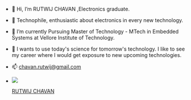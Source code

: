 - 👋 Hi, I’m RUTWIJ CHAVAN ,Electronics graduate.

- 👀 Technophile,  enthusiastic about electronics in every new technology.

- 🌱 I’m currently Pursuing Master of Technology - MTech in Embedded Systems at Vellore Institute of Technology.
- 💞️ I wants to use today's science for tomorrow's technology. I like to see my career
where I would get exposure to new upcoming technologies.
- 📫   chavan.rutwij@gmail.com 
- <img src="https://img.shields.io/badge/LinkedIn-0077B5?style=for-the-badge&logo=linkedin&logoColor=white" /><div class="badge-base LI-profile-badge" data-locale="en_US" data-size="large" data-theme="dark" data-type="HORIZONTAL" data-vanity="rutwijchavan" data-version="v1"><a class="badge-base__link LI-simple-link" href="https://in.linkedin.com/in/rutwijchavan?trk=profile-badge">RUTWIJ CHAVAN</a></div>
          
<!---
rutwijchavan/rutwijchavan is a ✨ special ✨ repository because its `README.md` (this file) appears on your GitHub profile.
You can click the Preview link to take a look at your changes.
--->

